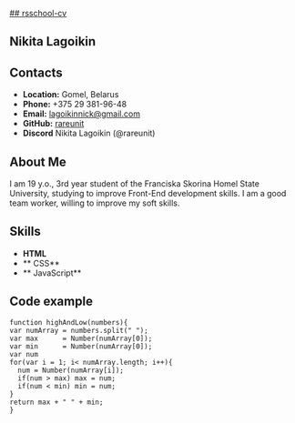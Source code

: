 [## rsschool-cv]()
## Nikita Lagoikin
## Contacts
*  **Location:** Gomel, Belarus
*  **Phone:** +375 29 381-96-48
*  **Email:** lagoikinnick@gmail.com
*  **GitHub:** [rareunit](https://github.com/rareunit)
*  **Discord** Nikita Lagoikin (@rareunit)
## About Me
 I am 19 y.o., 3rd year student of the Franciska Skorina Homel State University, studying to improve Front-End development skills. I am a good team worker, willing to improve my soft skills.
 ## Skills
* **HTML**
* ** CSS**
* ** JavaScript**
## Code example
```
function highAndLow(numbers){
var numArray = numbers.split(" ");
var max      = Number(numArray[0]);
var min      = Number(numArray[0]);
var num
for(var i = 1; i< numArray.length; i++){
  num = Number(numArray[i]);
  if(num > max) max = num;
  if(num < min) min = num;
}
return max + " " + min;
}
```